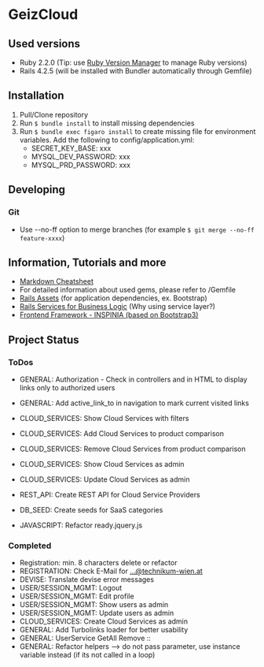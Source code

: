 # GeizCloud

## Used versions
- Ruby 2.2.0 (Tip: use [Ruby Version Manager](https://rvm.io) to manage Ruby versions)
- Rails 4.2.5 (will be installed with Bundler automatically through Gemfile)

## Installation
1. Pull/Clone repository
2. Run `$ bundle install` to install missing dependencies
3. Run `$ bundle exec figaro install` to create missing file for environment variables. Add the following to config/application.yml:
    - SECRET_KEY_BASE: xxx
    - MYSQL_DEV_PASSWORD: xxx
    - MYSQL_PRD_PASSWORD: xxx

## Developing
### Git
* Use --no-ff option to merge branches (for example `$ git merge --no-ff feature-xxxx`)

## Information, Tutorials and more
- [Markdown Cheatsheet](https://github.com/adam-p/markdown-here/wiki/Markdown-Cheatsheet#links)
- For detailed information about used gems, please refer to /Gemfile
- [Rails Assets](http://rails-assets.org) (for application dependencies, ex. Bootstrap)
- [Rails Services for Business Logic](http://adamniedzielski.github.io/blog/2014/11/25/my-take-on-services-in-rails/) (Why using service layer?)
- [Frontend Framework - INSPINIA (based on Bootstrap3)](http://wrapbootstrap.com/preview/WB0R5L90S)

## Project Status
### ToDos
* GENERAL: Authorization - Check in controllers and in HTML to display links only to authorized users
* GENERAL: Add active_link_to in navigation to mark current visited links
* CLOUD_SERVICES: Show Cloud Services with filters
* CLOUD_SERVICES: Add Cloud Services to product comparison
* CLOUD_SERVICES: Remove Cloud Services from product comparison
* CLOUD_SERVICES: Show Cloud Services as admin
* CLOUD_SERVICES: Update Cloud Services as admin
* REST_API: Create REST API for Cloud Service Providers

* DB_SEED: Create seeds for SaaS categories
* JAVASCRIPT: Refactor ready.jquery.js

### Completed
* Registration: min. 8 characters delete or refactor
* REGISTRATION: Check E-Mail for ...@technikum-wien.at
* DEVISE: Translate devise error messages
* USER/SESSION_MGMT: Logout
* USER/SESSION_MGMT: Edit profile
* USER/SESSION_MGMT: Show users as admin
* USER/SESSION_MGMT: Update users as admin
* CLOUD_SERVICES: Create Cloud Services as admin
* GENERAL: Add Turbolinks loader for better usability
* GENERAL: UserService GetAll Remove ::
* GENERAL: Refactor helpers --> do not pass parameter, use instance variable instead (if its not called in a loop)